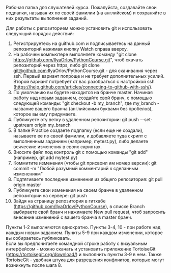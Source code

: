 Рабочая папка для слушателей курса. Пожалуйста, создавайте свои подпапки, называя их по своей фамилии (на английском) и сохраняйте в них результаты выполнения заданий.

Для работы с репозиторием можно установить git и использовать следующий порядок действий:
1. Регистрируетесь на guithub.com и подписываетесь на данный репозиторий нажимая кнопку Watch справа вверху.
2. На рабочем компьютере выполняете команду "git clone https://github.com/IlyaOrlov/PythonCourse.git", чтоб скачать репозиторий через https, либо git clone git@github.com:IlyaOrlov/PythonCourse.git - для скачивания через ssh. Первый вариант попроще и не требует дополнительных усилий. Второй вариант потребует от вас разобраться с настройкой ssh (https://help.github.com/articles/connecting-to-github-with-ssh/). 
3. По умолчанию вы будете находится на бранче master. Начиная работу над новым заданием, создайте свой бранч, с помощью следующей команды:
"git checkout -b my_branch", где my_branch - название вашего бранча (английскими буквами без пробелов), которое вы ему придумаете.
4. Публикуете эту ветку в удаленном репозитории: git push --set-upstream origin my_branch
5. В папке Practice создаете подпапку (если еще не создали), называете ее по своей фамилии, и добавляете туда скрипт с выполненным заданием (например, mytest.py), либо делаете всяческие изменения в своих скриптах.
6. Вносите файл под контроль git с помощью команды "git add" (например, git add mytest.py)
7. Коммитите изменения (чтобы git присвоил им номер версии): git commit -m "Любой разумный комментарий к сделанным изменениям"
8. Подтягиваете последние изменения из общего репозитория: git pull origin master
9. Публикуете свои изменения на своем бранче в удаленном репозитории на сервере: git push
10. Зайдя на страницу репозитория в гитхабе (https://github.com/IlyaOrlov/PythonCourse), в списке Branch выбираете свой бранч и нажимаете New pull request, чтоб запросить внесение изменений с вашего бранча в master бранч.
  
Пункты 1-2 выполняются однократно. Пункты 3-4, 10 - при работе над каждым новым заданием. Пункты 5-9 при каждом изменении, которое вы собираетесь публиковать.  
Если вы предпочитаете командной строке работу с визуальным интерфейсом - можно скачать и установить приложение TortoiseGit (https://tortoisegit.org/download/) и выполнить пункты 3-9 в нем. Также TortoiseGit - удобная штука для разрешения конфликтов, которые могут возникнуть после шага 8.  
